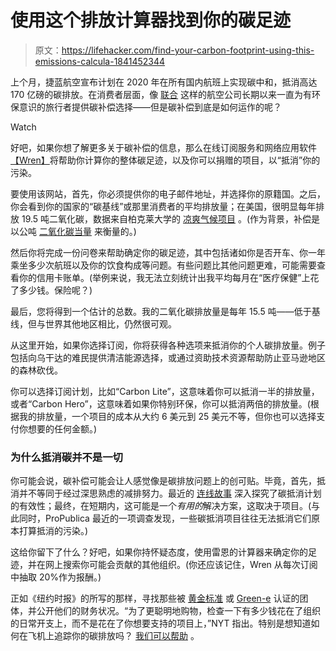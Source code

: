 # 使用这个排放计算器找到你的碳足迹

> 原文：<https://lifehacker.com/find-your-carbon-footprint-using-this-emissions-calcula-1841452344>

上个月，捷蓝航空宣布计划在 2020 年在所有国内航班上实现碳中和，抵消高达 170 亿磅的碳排放。在消费者层面，像 [联合](https://www.united.com/ual/en/us/fly/company/global-citizenship/environment/carbon-offset-program.html) 这样的航空公司长期以来一直为有环保意识的旅行者提供碳补偿选择——但是碳补偿到底是如何运作的呢？

Watch

好吧，如果你想了解更多关于碳补偿的信息，那么在线订阅服务和网络应用软件[【Wren】](https://projectwren.com/)将帮助你计算你的整体碳足迹，以及你可以捐赠的项目，以“抵消”你的污染。

要使用该网站，首先，你必须提供你的电子邮件地址，并选择你的原籍国。之后，你会看到你的国家的“碳基线”或那里消费者的平均排放量；在美国，很明显每年排放 19.5 吨二氧化碳，数据来自柏克莱大学的 [凉爽气候项目](https://coolclimate.berkeley.edu/) 。(作为背景，补偿是以公吨 [二氧化碳当量](https://www.washingtonpost.com/travel/tips/questions-about-carbon-offsets-flights-answered/) 来衡量的。)

然后你将完成一份问卷来帮助确定你的碳足迹，其中包括诸如你是否开车、你一年乘坐多少次航班以及你的饮食构成等问题。有些问题比其他问题更难，可能需要查看你的信用卡账单。(举例来说，我无法立刻统计出我平均每月在“医疗保健”上花了多少钱。保险呢？)

最后，您将得到一个估计的总数。我的二氧化碳排放量是每年 15.5 吨——低于基线，但与世界其他地区相比，仍然很可观。

从这里开始，如果你选择订阅，你将获得各种选项来抵消你的个人碳排放量。例子包括向乌干达的难民提供清洁能源选择，或通过资助技术资源帮助防止亚马逊地区的森林砍伐。

你可以选择订阅计划，比如“Carbon Lite”，这意味着你可以抵消一半的排放量，或者“Carbon Hero”，这意味着如果你特别环保，你可以抵消两倍的排放量。(根据我的排放量，一个项目的成本从大约 6 美元到 25 美元不等，但你也可以选择支付你想要的任何金额。)

### 为什么抵消碳并不是一切

你可能会说，碳补偿可能会让人感觉像是碳排放问题上的创可贴。毕竟，首先，抵消并不等同于经过深思熟虑的减排努力。最近的 [连线故事](https://www.wired.com/story/do-carbon-offsets-really-work-it-depends-on-the-details/) 深入探究了碳抵消计划的有效性；最终，在短期内，这可能是一个*有用的*解决方案，这取决于项目。(与此同时，ProPublica 最近的一项调查发现，一些碳抵消项目往往无法抵消它们原本打算抵消的污染。)

这给你留下了什么？好吧，如果你持怀疑态度，使用雷恩的计算器来确定你的足迹，并在网上搜索你可能会贡献的其他组织。(你还应该记住，Wren 从每次订阅中抽取 20%作为报酬。)

正如《纽约时报》的所写的那样，寻找那些被 [黄金标准](https://www.goldstandard.org/) 或 [Green-e](https://www.green-e.org/certified-resources/carbon-offsets) 认证的团体，并公开他们的财务状况。“为了更聪明地购物，检查一下有多少钱花在了组织的日常开支上，而不是花在了你想要支持的项目上，”NYT 指出。特别是想知道如何在飞机上追踪你的碳排放吗？ [我们可以帮助](https://lifehacker.com/how-to-track-the-carbon-footprint-of-all-your-flights-1841162774) 。